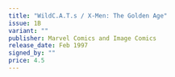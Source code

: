 ```yaml
---
title: "WildC.A.T.s / X-Men: The Golden Age"
issue: 1B
variant: ""
publisher: Marvel Comics and Image Comics
release_date: Feb 1997
signed_by: ""
price: 4.5
---
```

